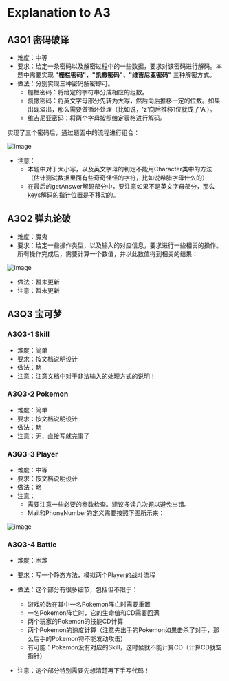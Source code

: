 # Explanation to A3

## A3Q1 密码破译
- 难度：中等
- 要求：给定一条密码以及解密过程中的一些数据，要求对该密码进行解码。本题中需要实现 **"栅栏密码"、"凯撒密码"、"维吉尼亚密码"** 三种解密方式。
- 做法：分别实现三种密码解密即可。
  - 栅栏密码：将给定的字符串分成相应的组数。
  - 凯撒密码：将英文字母部分先转为大写，然后向后推移一定的位数。如果出现溢出，那么需要做循环处理（比如说，'z'向后推移1位就成了'A'）。
  - 维吉尼亚密码：将两个字母按照给定表格进行解码。

实现了三个密码后，通过题面中的流程进行组合：

![image](https://user-images.githubusercontent.com/64548919/161879894-4495e0da-8b01-43ce-a115-379959db5be9.png)

- 注意：
  - 本题中对于大小写，以及英文字母的判定不能用Character类中的方法（估计测试数据里面有些奇奇怪怪的字符，比如说希腊字母什么的）
  - 在最后的getAnswer解码部分中，要注意如果不是英文字母部分，那么keys解码的指针位置是不移动的。

## A3Q2 弹丸论破
- 难度：魔鬼
- 要求：给定一些操作类型，以及输入的对应信息，要求进行一些相关的操作。所有操作完成后，需要计算一个数值，并以此数值得到相关的结果：

![image](https://user-images.githubusercontent.com/64548919/161880421-ae1d85e0-86ae-4714-bacd-305a7cc8b898.png)
- 做法：暂未更新
- 注意：暂未更新

## A3Q3 宝可梦
### A3Q3-1 Skill
- 难度：简单
- 要求：按文档说明设计
- 做法：略
- 注意：注意文档中对于非法输入的处理方式的说明！

### A3Q3-2 Pokemon
- 难度：简单
- 要求：按文档说明设计
- 做法：略
- 注意：无，直接写就完事了

### A3Q3-3 Player
- 难度：中等
- 要求：按文档说明设计
- 做法：略
- 注意：
  - 需要注意一些必要的参数检查。建议多读几次题以避免出错。
  - Mail和PhoneNumber的定义需要按照下图所示来：

![image](https://user-images.githubusercontent.com/64548919/161881388-22ef819a-4988-4195-930b-44e55d7845d4.png)


### A3Q3-4 Battle
- 难度：困难
- 要求：写一个静态方法，模拟两个Player的战斗流程
- 做法：这个部分有很多细节，包括但不限于：
  - 游戏轮数在其中一名Pokemon阵亡时需要重置
  - 一名Pokemon阵亡时，它的生命值和CD需要回满
  - 两个玩家的Pokemon的技能CD计算
  - 两个Pokemon的速度计算（注意先出手的Pokemon如果击杀了对手，那么后手的Pokemon将不能发动攻击）
  - 有可能：Pokemon没有对应的Skill，这时候就不能计算CD（计算CD就空指针）

- 注意：这个部分特别需要先想清楚再下手写代码！
